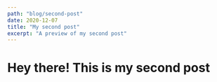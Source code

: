 ```yaml
---
path: "blog/second-post"
date: 2020-12-07
title: "My second post"
excerpt: "A preview of my second post"
---
```



# Hey there! This is my second post
